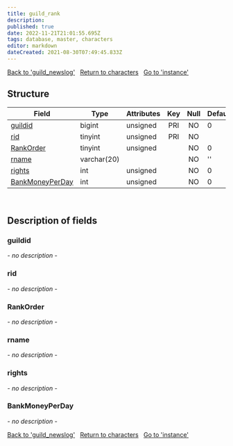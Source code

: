 ```yaml
---
title: guild_rank
description: 
published: true
date: 2022-11-21T21:01:55.695Z
tags: database, master, characters
editor: markdown
dateCreated: 2021-08-30T07:49:45.833Z
---
```


<a href="https://trinitycore.info/en/database/master/characters/guild_newslog" class="mt-5 v-btn v-btn--depressed v-btn--flat v-btn--outlined theme--light v-size--default darkblue--text text--lighten-3"><span class="v-btn__content"><i aria-hidden="true" class="v-icon notranslate v-icon--left mdi mdi-arrow-left theme--light"></i><span>Back to 'guild_newslog'</span></span></a>&nbsp;&nbsp;&nbsp;<a href="https://trinitycore.info/en/database/master/characters/home" class="mt-5 v-btn v-btn--depressed v-btn--flat v-btn--outlined theme--light v-size--default darkblue--text text--lighten-3"><span class="v-btn__content"><i aria-hidden="true" class="v-icon notranslate v-icon--left mdi mdi-home-outline theme--light"></i><span>Return to characters</span></span></a>&nbsp;&nbsp;&nbsp;<a href="https://trinitycore.info/en/database/master/characters/instance" class="mt-5 v-btn v-btn--depressed v-btn--flat v-btn--outlined theme--light v-size--default darkblue--text text--lighten-3"><span class="v-btn__content"><span>Go to 'instance'</span><i aria-hidden="true" class="v-icon notranslate v-icon--right mdi mdi-arrow-right theme--light"></i></span></a>

## Structure

| Field | Type | Attributes | Key | Null | Default | Extra | Comment |
| --- | --- | --- | :---: | :---: | --- | --- | --- |
| [guildid](#guildid) | bigint | unsigned | PRI | NO | 0 |  |  |
| [rid](#rid) | tinyint | unsigned | PRI | NO |  |  |  |
| [RankOrder](#rankorder) | tinyint | unsigned |  | NO | 0 |  |  |
| [rname](#rname) | varchar(20) |  |  | NO | '' |  |  |
| [rights](#rights) | int | unsigned |  | NO | 0 |  |  |
| [BankMoneyPerDay](#bankmoneyperday) | int | unsigned |  | NO | 0 |  |  |
&nbsp;
## Description of fields

### guildid
*- no description -*
&nbsp;

### rid
*- no description -*
&nbsp;

### RankOrder
*- no description -*
&nbsp;

### rname
*- no description -*
&nbsp;

### rights
*- no description -*
&nbsp;

### BankMoneyPerDay
*- no description -*
&nbsp;

<a href="https://trinitycore.info/en/database/master/characters/guild_newslog" class="mt-5 v-btn v-btn--depressed v-btn--flat v-btn--outlined theme--light v-size--default darkblue--text text--lighten-3"><span class="v-btn__content"><i aria-hidden="true" class="v-icon notranslate v-icon--left mdi mdi-arrow-left theme--light"></i><span>Back to 'guild_newslog'</span></span></a>&nbsp;&nbsp;&nbsp;<a href="https://trinitycore.info/en/database/master/characters/home" class="mt-5 v-btn v-btn--depressed v-btn--flat v-btn--outlined theme--light v-size--default darkblue--text text--lighten-3"><span class="v-btn__content"><i aria-hidden="true" class="v-icon notranslate v-icon--left mdi mdi-home-outline theme--light"></i><span>Return to characters</span></span></a>&nbsp;&nbsp;&nbsp;<a href="https://trinitycore.info/en/database/master/characters/instance" class="mt-5 v-btn v-btn--depressed v-btn--flat v-btn--outlined theme--light v-size--default darkblue--text text--lighten-3"><span class="v-btn__content"><span>Go to 'instance'</span><i aria-hidden="true" class="v-icon notranslate v-icon--right mdi mdi-arrow-right theme--light"></i></span></a>
